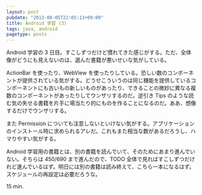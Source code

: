 ```yaml
---
layout: post
pubdate: "2013-08-05T22:05:13+09:00"
title: Android 学習 (3)
tags: java, android
pagetype: posts
---
```

Android 学習の 3 日目。すこしずつだけど慣れてきた感じがする。ただ、全体像がどうにも見えないのは、選んだ書籍が悪いせいな気がしている。

ActionBar を使ったり、WebView を使ったりしている。恐しい数のコンポーネントが提供されている気がする。どうせこういうのは同じ機能を提供しているコンポーネントにも古いもの新しいものがあったり、できることの微妙に異なる複数のコンポーネントがあったりしてウンザリするのだ。逆引き Tips のような読む気の失せる書籍を片手に場当たり的にものを作ることになるのだ。ああ、想像するだけでウンザリする。

また Permission についても注意しないといけない気がする。アプリケーションのインストール時に求められるアレだ。これもまた相当な数があるだろうし、ハマりやすい気がする。

Android 学習用の書籍とは、別の書籍を読んでいて、そのためにあまり進んでいない。そちらは 450/690 まで進んだので、TODO 全体で見ればすこしずつだけれど進んでいるはず。明日には別の書籍は読み終えて、こちら一本になるはず。スケジュールの再設定は必要だろうな。

15 min.
